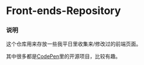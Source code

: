 # Front-ends-Repository

### 说明
这个仓库用来存放一些我平日里收集来/修改过的前端页面。

其中很多都是[CodePen](https://codepen.io/)里的开源项目，比较有趣。
